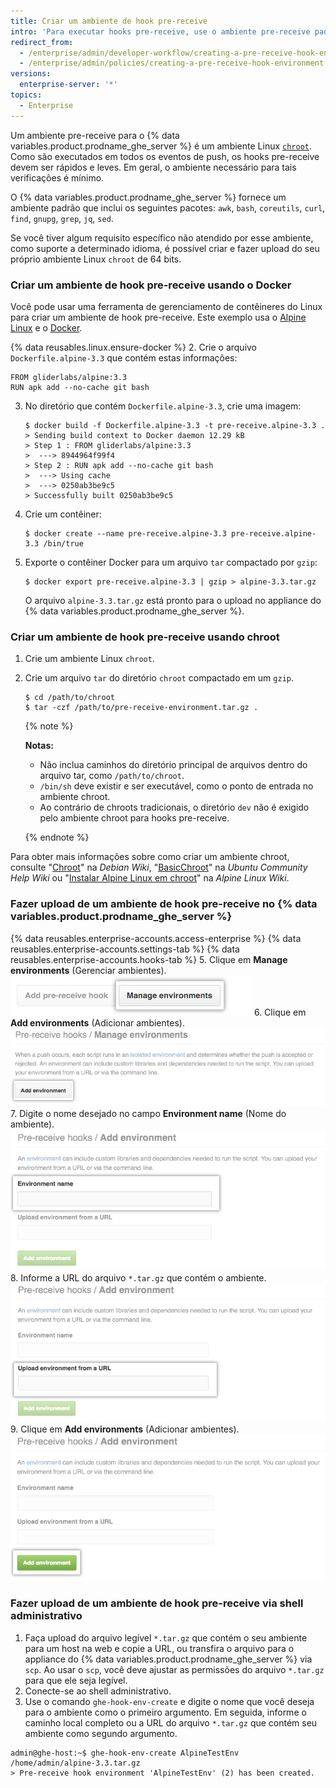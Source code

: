 ```yaml
---
title: Criar um ambiente de hook pre-receive
intro: 'Para executar hooks pre-receive, use o ambiente pre-receive padrão ou crie um ambiente personalizado.'
redirect_from:
  - /enterprise/admin/developer-workflow/creating-a-pre-receive-hook-environment
  - /enterprise/admin/policies/creating-a-pre-receive-hook-environment
versions:
  enterprise-server: '*'
topics:
  - Enterprise
---
```


Um ambiente pre-receive para o {% data variables.product.prodname_ghe_server %} é um ambiente Linux [`chroot`](https://en.wikipedia.org/wiki/Chroot). Como são executados em todos os eventos de push, os hooks pre-receive devem ser rápidos e leves. Em geral, o ambiente necessário para tais verificações é mínimo.

O {% data variables.product.prodname_ghe_server %} fornece um ambiente padrão que inclui os seguintes pacotes: `awk`,  `bash`, `coreutils`, `curl`, `find`, `gnupg`, `grep`, `jq`, `sed`.

Se você tiver algum requisito específico não atendido por esse ambiente, como suporte a determinado idioma, é possível criar e fazer upload do seu próprio ambiente Linux `chroot` de 64 bits.

### Criar um ambiente de hook pre-receive usando o Docker

Você pode usar uma ferramenta de gerenciamento de contêineres do Linux para criar um ambiente de hook pre-receive. Este exemplo usa o [Alpine Linux](http://www.alpinelinux.org/) e o [Docker](https://www.docker.com/).

{% data reusables.linux.ensure-docker %}
2. Crie o arquivo `Dockerfile.alpine-3.3` que contém estas informações:

   ```
   FROM gliderlabs/alpine:3.3
   RUN apk add --no-cache git bash
   ```
3. No diretório que contém `Dockerfile.alpine-3.3`, crie uma imagem:

   ```shell
   $ docker build -f Dockerfile.alpine-3.3 -t pre-receive.alpine-3.3 .
   > Sending build context to Docker daemon 12.29 kB
   > Step 1 : FROM gliderlabs/alpine:3.3
   >  ---> 8944964f99f4
   > Step 2 : RUN apk add --no-cache git bash
   >  ---> Using cache
   >  ---> 0250ab3be9c5
   > Successfully built 0250ab3be9c5
   ```
4. Crie um contêiner:

   ```shell
   $ docker create --name pre-receive.alpine-3.3 pre-receive.alpine-3.3 /bin/true
   ```
5. Exporte o contêiner Docker para um arquivo `tar` compactado por `gzip`:

   ```shell
   $ docker export pre-receive.alpine-3.3 | gzip > alpine-3.3.tar.gz
   ```

   O arquivo `alpine-3.3.tar.gz` está pronto para o upload no appliance do {% data variables.product.prodname_ghe_server %}.

### Criar um ambiente de hook pre-receive usando chroot

1. Crie um ambiente Linux `chroot`.
2. Crie um arquivo `tar` do diretório `chroot` compactado em um `gzip`.
   ```shell
   $ cd /path/to/chroot
   $ tar -czf /path/to/pre-receive-environment.tar.gz .
   ```

   {% note %}

   **Notas:**
   - Não inclua caminhos do diretório principal de arquivos dentro do arquivo tar, como `/path/to/chroot`.
   - `/bin/sh` deve existir e ser executável, como o ponto de entrada no ambiente chroot.
   - Ao contrário de chroots tradicionais, o diretório `dev` não é exigido pelo ambiente chroot para hooks pre-receive.

   {% endnote %}

Para obter mais informações sobre como criar um ambiente chroot, consulte "[Chroot](https://wiki.debian.org/chroot)" na *Debian Wiki*, "[BasicChroot](https://help.ubuntu.com/community/BasicChroot)" na *Ubuntu Community Help Wiki* ou "[Instalar Alpine Linux em chroot](http://wiki.alpinelinux.org/wiki/Installing_Alpine_Linux_in_a_chroot)" na *Alpine Linux Wiki*.

### Fazer upload de um ambiente de hook pre-receive no {% data variables.product.prodname_ghe_server %}

{% data reusables.enterprise-accounts.access-enterprise %}
{% data reusables.enterprise-accounts.settings-tab %}
{% data reusables.enterprise-accounts.hooks-tab %}
5. Clique em **Manage environments** (Gerenciar ambientes). ![Gerenciar ambientes](/assets/images/enterprise/site-admin-settings/manage-pre-receive-environments.png)
6. Clique em **Add environments** (Adicionar ambientes). ![Adicionar ambiente](/assets/images/enterprise/site-admin-settings/add-pre-receive-environment.png)
7. Digite o nome desejado no campo **Environment name** (Nome do ambiente). ![Nome do ambiente](/assets/images/enterprise/site-admin-settings/pre-receive-environment-name.png)
8. Informe a URL do arquivo `*.tar.gz` que contém o ambiente. ![Fazer upload de um ambiente a partir da URL](/assets/images/enterprise/site-admin-settings/upload-environment-from-url.png)
9. Clique em **Add environments** (Adicionar ambientes). ![Botão Adicionar ambiente](/assets/images/enterprise/site-admin-settings/add-environment-button.png)

### Fazer upload de um ambiente de hook pre-receive via shell administrativo
1. Faça upload do arquivo legível `*.tar.gz` que contém o seu ambiente para um host na web e copie a URL, ou transfira o arquivo para o appliance do {% data variables.product.prodname_ghe_server %} via `scp`. Ao usar o `scp`, você deve ajustar as permissões do arquivo `*.tar.gz` para que ele seja legível.
1.  Conecte-se ao shell administrativo.
2.  Use o comando `ghe-hook-env-create` e digite o nome que você deseja para o ambiente como o primeiro argumento. Em seguida, informe o caminho local completo ou a URL do arquivo `*.tar.gz` que contém seu ambiente como segundo argumento.

   ```shell
   admin@ghe-host:~$ ghe-hook-env-create AlpineTestEnv /home/admin/alpine-3.3.tar.gz
   > Pre-receive hook environment 'AlpineTestEnv' (2) has been created.
   ```
